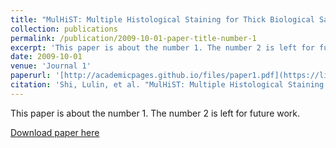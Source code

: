 ```yaml
---
title: "MulHiST: Multiple Histological Staining for Thick Biological Samples via Unsupervised Image-to-Image Translation"
collection: publications
permalink: /publication/2009-10-01-paper-title-number-1
excerpt: 'This paper is about the number 1. The number 2 is left for future work.'
date: 2009-10-01
venue: 'Journal 1'
paperurl: '[http://academicpages.github.io/files/paper1.pdf](https://link.springer.com/chapter/10.1007/978-3-031-43987-2_71)'
citation: 'Shi, Lulin, et al. "MulHiST: Multiple Histological Staining for Thick Biological Samples via Unsupervised Image-to-Image Translation." International Conference on Medical Image Computing and Computer-Assisted Intervention. 2023.'
---
```

This paper is about the number 1. The number 2 is left for future work.

[Download paper here](http://academicpages.github.io/files/paper1.pdf)
